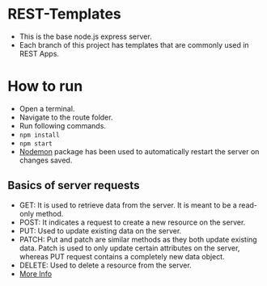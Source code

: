 # REST-Templates

- This is the base node.js express server.
- Each branch of this project has templates that are commonly used in REST Apps.

# How to run

- Open a terminal.
- Navigate to the route folder.
- Run following commands. 
- ```npm install```
- ``npm start``
- [Nodemon](https://nodemon.io/) package has been used to automatically restart the server on changes saved.

## Basics of server requests

- GET: It is used to retrieve data from the server. It is meant to be a read-only method.
- POST: It indicates a request to create a new resource on the server.
- PUT: Used to update existing data on the server.
- PATCH: Put and patch are similar methods as they both update existing data. Patch is used to only update certain attributes on the server, whereas PUT request contains a completely new data object.
- DELETE: Used to delete a resource from the server.
- [More Info](https://medium.com/@9cv9official/what-are-get-post-put-patch-delete-a-walkthrough-with-javascripts-fetch-api-17be31755d28)
